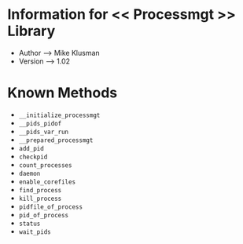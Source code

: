 # Information for << Processmgt >> Library

* Author --> Mike Klusman
* Version --> 1.02

# Known Methods

* `__initialize_processmgt`
* `__pids_pidof`
* `__pids_var_run`
* `__prepared_processmgt`
* `add_pid`
* `checkpid`
* `count_processes`
* `daemon`
* `enable_corefiles`
* `find_process`
* `kill_process`
* `pidfile_of_process`
* `pid_of_process`
* `status`
* `wait_pids`
